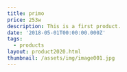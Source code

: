 ```yaml
---
title: primo
price: 253w
description: This is a first product.
date: '2018-05-01T00:00:00.000Z'
tags:
  - products
layout: product2020.html
thumbnail: /assets/img/image001.jpg
---
```


